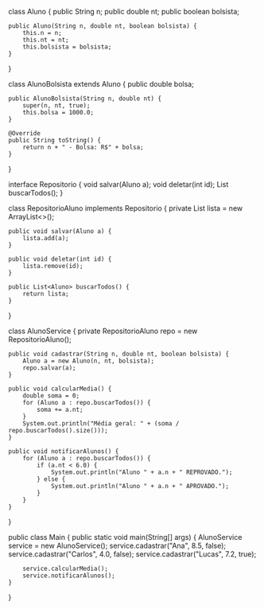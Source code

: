 class Aluno {
    public String n;
    public double nt;
    public boolean bolsista;

    public Aluno(String n, double nt, boolean bolsista) {
        this.n = n;
        this.nt = nt;
        this.bolsista = bolsista;
    }
}

class AlunoBolsista extends Aluno {
    public double bolsa;

    public AlunoBolsista(String n, double nt) {
        super(n, nt, true);
        this.bolsa = 1000.0;
    }
    
    @Override
    public String toString() {
        return n + " - Bolsa: R$" + bolsa;
    }
}

interface Repositorio {
    void salvar(Aluno a);
    void deletar(int id);
    List<Aluno> buscarTodos();
}

class RepositorioAluno implements Repositorio {
    private List<Aluno> lista = new ArrayList<>();

    public void salvar(Aluno a) {
        lista.add(a);
    }

    public void deletar(int id) {
        lista.remove(id);
    }

    public List<Aluno> buscarTodos() {
        return lista;
    }
}

class AlunoService {
    private RepositorioAluno repo = new RepositorioAluno();

    public void cadastrar(String n, double nt, boolean bolsista) {
        Aluno a = new Aluno(n, nt, bolsista);
        repo.salvar(a);
    }

    public void calcularMedia() {
        double soma = 0;
        for (Aluno a : repo.buscarTodos()) {
            soma += a.nt;
        }
        System.out.println("Média geral: " + (soma / repo.buscarTodos().size()));
    }

    public void notificarAlunos() {
        for (Aluno a : repo.buscarTodos()) {
            if (a.nt < 6.0) {
                System.out.println("Aluno " + a.n + " REPROVADO.");
            } else {
                System.out.println("Aluno " + a.n + " APROVADO.");
            }
        }
    }
}

public class Main {
    public static void main(String[] args) {
        AlunoService service = new AlunoService();
        service.cadastrar("Ana", 8.5, false);
        service.cadastrar("Carlos", 4.0, false);
        service.cadastrar("Lucas", 7.2, true);

        service.calcularMedia();
        service.notificarAlunos();
    }
}
